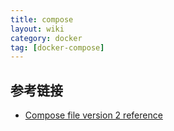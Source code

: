 ```yaml
---
title: compose
layout: wiki
category: docker
tag: [docker-compose]
---
```


## 参考链接

* [Compose file version 2 reference](https://docs.docker.com/compose/compose-file/compose-file-v2/)